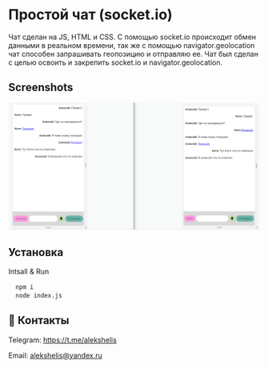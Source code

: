 
# Простой чат (socket.io)

Чат сделан на JS, HTML и CSS. С помощью socket.io происходит обмен данными в реальном времени, так же с помощью navigator.geolocation чат способен запрашивать геопозицию и отправляю ее. Чат был сделан с целью освоить и закрепить socket.io и navigator.geolocation.
## Screenshots

![App Screenshot](./assets/images/2023-04-24_19-07-17.png)

## Установка

Intsall & Run
```bash
  npm i
  node index.js
```


## 🚀 Контакты


Telegram: https://t.me/alekshelis

Email: alekshelis@yandex.ru